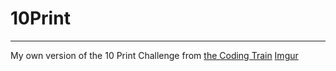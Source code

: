 # 10Print
---------------------------------------------------------------------------------------------------------------------------------------------

My own version of the 10 Print Challenge from [the Coding Train](https://www.youtube.com/user/shiffman)
[Imgur](https://i.imgur.com/9FRWDhJ.png)

